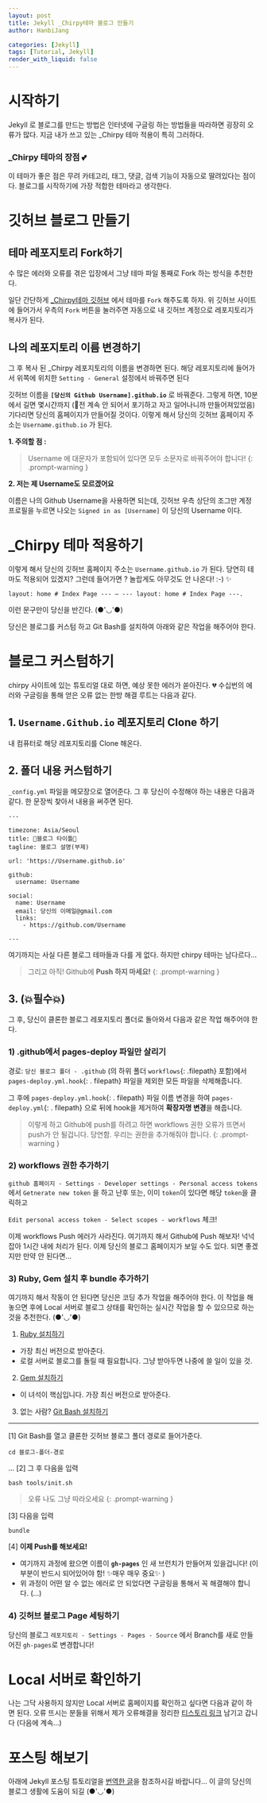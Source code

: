 ```yaml
---
layout: post
title: Jekyll _Chirpy테마 블로그 만들기
author: HanbiJang

categories: [Jekyll]
tags: [Tutorial, Jekyll]
render_with_liquid: false
---
```


# 시작하기

Jekyll 로 블로그를 만드는 방법은 인터넷에 구글링 하는 방법들을 따라하면 굉장히 오류가 많다.
지금 내가 쓰고 있는 _Chirpy 테마 적용이 특히 그러하다.

### _Chirpy 테마의 장점 💕

이 테마가 좋은 점은 무려 카테고리, 태그, 댓글, 검색 기능이 자동으로 딸려있다는 점이다.
블로그를 시작하기에 가장 적합한 테마라고 생각한다.

# 깃허브 블로그 만들기

## 테마 레포지토리 Fork하기

수 많은 에러와 오류를 겪은 입장에서 그냥 테마 파일 통째로 Fork 하는 방식을 추천한다.

일단 간단하게 [_Chirpy테마 깃허브](https://github.com/cotes2020/jekyll-theme-chirpy) 에서 테마를 `Fork` 해주도록 하자.
위 깃허브 사이트에 들어가서 우측의 `Fork` 버튼을 눌러주면 자동으로 내 깃허브 계정으로 레포지토리가 복사가 된다.

## 나의 레포지토리 이름 변경하기

그 후 복사 된 _Chirpy 레포지토리의 이름을 변경하면 된다.
해당 레포지토리에 들어가서 위쪽에 위치한 `Setting - General` 설정에서 바꿔주면 된다

깃허브 이름을 **`[당신의 Github Username].github.io`** 로 바꿔준다.
그렇게 하면, 10분에서 길면 몇시간까지 (💢전 계속 안 되어서 포기하고 자고 일어나니까 만들어져있었음) 기다리면
당신의 홈페이지가 만들어질 것이다. 이렇게 해서 당신의 깃허브 홈페이지 주소는 `Username.github.io` 가 된다.

**1. 주의할 점 :**

> Username 에 대문자가 포함되어 있다면 모두 소문자로 바꿔주어야 합니다!
{: .prompt-warning }

**2. 저는 제 Username도 모르겠어요**

이름은 나의 Github Username을 사용하면 되는데, 깃허브 우측 상단의 조그만 계정 프로필을 누르면 나오는 `Signed in as [Username]` 이 당신의 Username 이다.


# _Chirpy 테마 적용하기

이렇게 해서 당신의 깃허브 홈페이지 주소는 `Username.github.io` 가 된다.
당연히 테마도 적용되어 있겠지?
그런데 들어가면 ? 놀랍게도 아무것도 안 나온다! :-) ✨

`layout: home # Index Page --- — --- layout: home # Index Page ---.`

이런 문구만이 당신을 반긴다. (●'◡'●)

당신은 블로그를 커스텀 하고 Git Bash를 설치하여 아래와 같은 작업을 해주어야 한다.


# 블로그 커스텀하기

chirpy 사이트에 있는 튜토리얼 대로 하면, 예상 못한 에러가 쏟아진다. 💔 수십번의 에러와 구글링을 통해 얻은 오류 없는 한방 해결 루트는 다음과 같다.

## 1. `Username.Github.io` 레포지토리 Clone 하기

내 컴퓨터로 해당 레포지토리를 Clone 해온다.

## 2. 폴더 내용 커스텀하기

`_config.yml` 파일을 메모장으로 열어준다.
그 후 당신이 수정해야 하는 내용은 다음과 같다. 한 문장씩 찾아서 내용을 써주면 된다.


```
---

timezone: Asia/Seoul
title: 🎀블로그 타이틀🎀
tagline: 블로그 설명(부제)

url: 'https://Username.github.io'

github:
  username: Username

social:
  name: Username
  email: 당신의 이메일@gmail.com
  links:
    - https://github.com/Username

---
```

여기까지는 사실 다른 블로그 테마들과 다를 게 없다. 하지만 chirpy 테마는 남다르다...
>그리고 아직! Github에 **Push 하지 마세요!**
{: .prompt-warning }

## 3. (💥필수💥)

그 후, 당신이 클론한 블로그 레포지토리 폴더로 돌아와서 다음과 같은 작업 해주어야 한다.

### 1) .github에서 pages-deploy 파일만 살리기

경로: `당신 블로그 폴더 - .github` (의 하위 폴더 `workflows`{: .filepath} 포함)에서 `pages-deploy.yml.hook`{: . filepath} 파일을 제외한 모든 파일을 삭제해줍니다.

그 후에 `pages-deploy.yml.hook`{: . filepath} 파일 이름 변경을 하여
`pages-deploy.yml`{: . filepath} 으로 뒤에 hook을 제거하여 **확장자명 변경**을 해줍니다.

>이렇게 하고 Github에 push를 하려고 하면 workflows 권한 오류가 뜨면서 push가 안 될겁니다.
당연함. 우리는 권한을 추가해줘야 합니다.
{: .prompt-warning }

### 2) workflows 권한 추가하기

`github 홈페이지 - Settings - Developer settings - Personal access tokens` 에서
`Getnerate new token` 을 하고 난후 또는, 이미 `token`이 있다면 해당 `token`을 클릭하고

`Edit personal access token - Select scopes - workflows` 체크!

이제 workflows Push 에러가 사라진다. 여기까지 해서 Github에 Push 해보자! 넉넉 잡아 1시간 내에 처리가 된다. 이제 당신의 블로그 홈페이지가 보일 수도 있다. 되면 좋겠지만 만약 안 된다면...

### 3) Ruby, Gem 설치 후 bundle 추가하기

여기까지 해서 작동이 안 된다면 당신은 코딩 추가 작업을 해주어야 한다. 이 작업을 해놓으면
후에 Local 서버로 블로그 상태를 확인하는 실시간 작업을 할 수 있으므로 하는 것을 추천한다. (●'◡'●)

1) [Ruby 설치하기](https://rubyinstaller.org/downloads/)
* 가장 최신 버전으로 받아준다.
* 로컬 서버로 블로그를 돌릴 때 필요합니다. 그냥 받아두면 나중에 쓸 일이 있을 것.

2) [Gem 설치하기](https://rubygems.org/pages/download)
* 이 녀석이 핵심입니다. 가장 최신 버전으로 받아준다.

3) 없는 사람? [Git Bash 설치하기](https://git-scm.com/downloads)

---

[1] Git Bash를 열고 클론한 깃허브 블로그 폴더 경로로 들어가준다.



```
cd 블로그-폴더-경로
```

...
[2] 그 후 다음을 입력

```
bash tools/init.sh
```

> 오류 나도 그냥 따라오세요
{: .prompt-warning }

[3] 다음을 입력

```
bundle
```

[4] **이제 Push를 해보세요!**
* 여기까지 과정에 왔으면 이름이 **`gh-pages`** 인 새 브런치가 만들어져 있을겁니다! (이 부분이 반드시 되어있어야 함! ✨매우 매우 중요✨ )
* 위 과정이 어떤 알 수 없는 에러로 안 되었다면 구글링을 통해서 꼭 해결해야 합니다. (...)


### 4) 깃허브 블로그 Page 세팅하기

당신의 블로그 `레포지토리 - Settings - Pages - Source` 에서
Branch를 새로 만들어진 `gh-pages`로 변경합니다!


# Local 서버로 확인하기

나는 그닥 사용하지 않지만 Local 서버로 홈페이지를 확인하고 싶다면 다음과 같이 하면 된다.
오류 뜨시는 분들을 위해서 제가 오류해결을 정리한 [티스토리 링크](https://hanbijang-dev.tistory.com/3) 남기고 갑니다
(다음에 계속...)

# 포스팅 해보기

아래에 Jekyll 포스팅 튜토리얼을 [번역한 글](https://hanbijang.github.io/posts/jekyll-%ED%8F%AC%EC%8A%A4%ED%8C%85-%ED%8A%9C%ED%86%A0%EB%A6%AC%EC%96%BC-%EB%B2%88%EC%97%AD/)을 참조하시길 바랍니다...
이 글의 당신의 블로그 생활에 도움이 되길 (●'◡'●)

